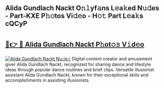 ## Alida Gundlach Nackt O𝚗𝚕yf𝚊ns L𝚎a𝚔ed N𝚞𝚍es - Part-KXE P𝚑𝚘tos Vi𝚍𝚎o - H𝚘𝚝 Part L𝚎a𝚔s cQCyP

# <h2><a href="http://kfcbz5k.oniu.top/?m=Alida+Gundlach+Nackt">🔗👉 🔴 Alida Gundlach Nackt P𝚑ot𝚘𝚜 V𝚒d𝚎o</a></h2>

[![Alida Gundlach Nackt Nu𝚍e𝚜](https://i.imgur.com/0qMVB7G.gif)](http://kfcbz5k.oniu.top/?m=Alida+Gundlach+Nackt)
Digital content creator and amusement giver Alida Gundlach Nackt, recognized for sharing dance and lifestyle ideas through popular dance routines and brief clips. Versatile illusionist assistant Alida Gundlach Nackt, known for their exceptional skills and accomplishments in assisting illusionists.  

